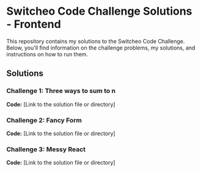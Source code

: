 # Switcheo Code Challenge Solutions - Frontend

This repository contains my solutions to the Switcheo Code Challenge. Below, you'll find information on the challenge problems, my solutions, and instructions on how to run them.

## Solutions

### Challenge 1: Three ways to sum to n

**Code:** [Link to the solution file or directory]

### Challenge 2: Fancy Form

**Code:** [Link to the solution file or directory]

### Challenge 3: Messy React

**Code:** [Link to the solution file or directory]
